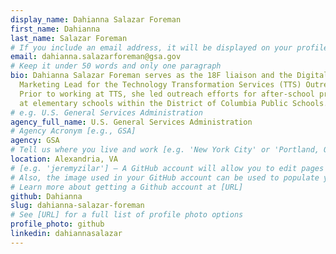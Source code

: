 ```yaml
---
display_name: Dahianna Salazar Foreman
first_name: Dahianna
last_name: Salazar Foreman
# If you include an email address, it will be displayed on your profile page
email: dahianna.salazarforeman@gsa.gov
# Keep it under 50 words and only one paragraph
bio: Dahianna Salazar Foreman serves as the 18F liaison and the Digital
  Marketing Lead for the Technology Transformation Services (TTS) Outreach team.
  Prior to working at TTS, she led outreach efforts for after-school programming
  at elementary schools within the District of Columbia Public Schools.
# e.g. U.S. General Services Administration
agency_full_name: U.S. General Services Administration
# Agency Acronym [e.g., GSA]
agency: GSA
# Tell us where you live and work [e.g. 'New York City' or 'Portland, OR']
location: Alexandria, VA
# [e.g. 'jeremyzilar'] — A GitHub account will allow you to edit pages on Digital.gov.
# Also, the image used in your GitHub account can be used to populate your digital.gov profile photo.
# Learn more about getting a Github account at [URL]
github: Dahianna
slug: dahianna-salazar-foreman
# See [URL] for a full list of profile photo options
profile_photo: github
linkedin: dahiannasalazar
---
```

